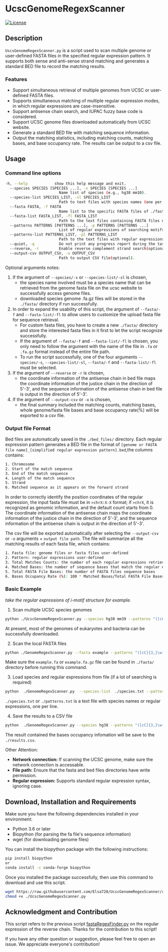 # UcscGenomeRegexScanner

[![License](http://img.shields.io/badge/license-MIT-blue.svg)](https://github.com/Elsa720/UcscGenomeRegexScanner/blob/main/LICENSE)

## Description

`UscsGenomeRegexScanner.py` is a script used to scan multiple genome or user-defined FASTA files in the specified regular expression pattern. It supports both sense and anti-sense strand matching and generates a standard BED file to record the matching results.

### Features

- Support simultaneous retrieval of multiple genomes from UCSC or user-defined FASTA files.
- Supports simultaneous matching of multiple regular expression modes, in which regular expressions are case-insensitive.
- Support antisense chain search, and IUPAC fuzzy base code is considered.
- Support UCSC genome files downloaded automatically from UCSC website.
- Generate a standard BED file with matching sequence information.
- Output the matching statistics, including matching counts, matching bases, and base occupancy rate. The results can be output to a csv file.

## Usage

### Command line options

```bash
-h, --help            show this help message and exit.
  --species SPECIES [SPECIES ...], -s SPECIES [SPECIES ...]
                        Name list of species (e.g., hg38 mm10).
  --species-list SPECIES_LIST, -sl SPECIES_LIST
                        Path to text files with species names (one per line).
  --fasta FASTA, -f FASTA
                        Name list to the specific FASTA files of ./fasta/ path.
  --fasta-list FASTA_LIST, -fl FASTA_LIST
                        Path to the text files containing FASTA files names (one per line).
  --patterns PATTERNS [PATTERNS ...], -p PATTERNS [PATTERNS ...]
                        List of regular expressions of searching motifs, the cases are ignored.
  --patterns-list PATTERNS_LIST, -pl PATTERNS_LIST
                        Path to the text files with regular expressions (one per line).
  --quiet, -q           Do not print any progress report during the task running(optional, default FALSE).
  --reverse, -r         Enable reverse complement strand search(optional, default FALSE).
  --output-csv OUTPUT_CSV, -o OUTPUT_CSV
                        Path to output CSV file(optional).

```

Optional arguments notes:

1. If the argument of `--species/-s` or `--species-list/-sl` is chosen,
    - the species name involved must be a species name that can be retrieved from the genome fasta file on the ucsc website to successfully access genome files.
    - downloaded species genome .fa.gz files will be stored in the `./fasta/` directory if run successfully.
2. In order to expand the usability of this script, the argument of `--fasta/-f` and `--fasta-list/-fl` to allow users to customize the upload fasta file for sequence retrieval.
    - For custom fasta files, you have to create a new `./fasta/` directory and store the interested fasta files in it first to let the script recognize successfully.
    - If the argument of `--fasta/-f` and `--fasta-list/-fl` is chosen, you only need to follow the argument with the name of the file in `.fa` or `.fa.gz` format instead of the entire file path.
    - To run the script successfully, one of the four arguments `--species/-s`, `--species-list/-sl`, `--fasta/-f` and `--fasta-list/-fl` must be selected.
3. If the argument of `--reverse` or `-r` is chosen,
    - the coordinate information of the antisense chain in bed file maps the coordinate information of the justice chain in the direction of 5'-3', and the sequence information of the antisense chain in bed file is output in the direction of 5'-3'.
4. If the argument of `--output-csv` or `-o` is chosen,
    - the final summary included the matching counts, matching bases, whole genome/fasta file bases and base occupancy rate(%) will be exported to a csv file.

### Output file Format

Bed files are automatically saved in the `./bed_files/` directory. Each regular expression pattern generates a BED file in the format of `[genome or FASTA file name]_[simplified regular expression pattern].bed`,the columns contains:

```bash
1. Chromosome
2. Start of the match sequence
3. End of the match sequence
4. Length of the match sequence
5. Strand
6. Matched sequence as it appears on the forward strand
```

In order to correctly identify the position coordinates of the regular expression, the input fasta file must be in `>chrX:X-X` format; if `>chrX`, it is recognized as genomic information, and the default count starts from 0.
The coordinate information of the antisense chain maps the coordinate information of the justice chain in the direction of 5'-3', and the sequence information of the antisense chain is output in the direction of 5'-3'.

The csv file will be exported automatically after selecting the `--output-csv` or `-o` arguments + `output file path`. The file will summarize all the matching results of each fasta file, which contains:

```bash
1. Fasta file: genome files or fasta files user-defined
2. Pattern: regular expressions user-defined
3. Total Matches Counts: the number of each regular expressions retrieved of fasta files
4. Matched Bases: the number of sequence bases that match the regular expression
5. Total FASTA File Bases: the number of FASTA files sequence bases
6. Bases Occupancy Rate (%): 100 * Matched Bases/Total FASTA File Bases, the occupancy rate of the regular expression
```

### Basic Example

*take the regular expressions of i-motif structure for example.*

1. Scan multiple UCSC species genomes

``` bash
python ./UcscGenomeRegexScanner.py --species hg38 mm39 --patterns "([cC]{3,}\w{1,12}){3,}[cC]{3,}" "([cC]{2,2}\w{1,5}){3,}[cC]{2,2}" --reverse
```

At present, most of the genomes of eukaryotes and bacteria can be successfully downloaded.

2. Scan the local FASTA files

``` bash
python ./GenomeRegexScanner.py --fasta example --patterns "([cC]{3,}\w{1,12}){3,}[cC]{3,}" "([cC]{2,2}\w{1,5}){3,}[cC]{2,2}" --reverse
```

Make sure the `example.fa` or `example.fa.gz` file can be found in `./fasta/` directory before running this command.

3. Load species and regular expressions from file (if a lot of searching is required)

``` bash
python  ./GenomeRegexScanner.py  --species-list  ./species.txt --patterns-list ./patterns.txt  --reverse
```

`./species.txt` or `./patterns.txt` is a text file with species names or regular expressions, one per line.

4. Save the results to a CSV file

``` bash
python  ./GenomeRegexScanner.py --species hg38 --patterns "([cC]{3,}\w{1,12}){3,}[cC]{3,}" --output-csv ./results.csv
```

The result contained the bases occupancy infomation will be save to the `./results.csv`.

Other Attention:

- **Network connection:** If scanning the UCSC genome, make sure the network connection is accessable.
- **File path:** Ensure that the fasta and bed files directories have write permission.
- **Regular expression:** Supports standard regular expression syntax, ignoring case.

## Download, Installation and Requirements

Make sure you have the following dependencies installed in your environment:

- Python 3.6 or later
- Biopython (for parsing the fa file's sequence information)
- wget (for downloading genome files)
  
You can install the biopython package with the following instructions:

``` bash
pip install biopython
or
conda install -c conda-forge biopython
```

Once you installed the package successfully, then use this command to download and use this script.

``` bash
wget https://raw.githubusercontent.com/Elsa720/UcscGenomeRegexScanner/refs/heads/main/UcscGenomeRegexScanner.py -O UcscGenomeRegexScanner.py
chmod +x ./UcscGenomeRegexScanner.py 
```

## Acknowledgment and Contribution

This script refers to the previous script [fastaRegexFinder.py](https://github.com/dariober/bioinformatics-cafe/tree/master/fastaRegexFinder) on the regular expression of the reverse chain. Thanks for the contribution to this script!

If you have any other question or suggestion, please feel free to open an issue. We appreciate everyone's contribution!
